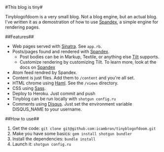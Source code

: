#This blog is tiny#

Tinyblogofdoom is a very small blog. Not a blog engine, but an actual blog. I've written it as a demostration of how to use [Spandex](http://github.com/icambron/spandex), a simple engine for rendering pages.

##Features##

 - Web pages served with [Sinatra](http://www.sinatrarb.com/). See `app.rb`.
 - Posts/pages found and rendered with [Spandex](http://github.com/icambron/spandex).
   - Post bodies can be in Markup, Textile, or anything else [Tilt](http://github.com/rtomayko/tilt) supports.
   - Customize rendering by customizing Tilt. To learn more, look at the docs on [Spandex](http://github.com/icambron/spandex)
 - Atom feed rendred by Spandex.
 - Content is just files. Add them to `/content` and you're all set.
 - HTML chrome using [Haml](http://haml-lang.com/). See the `/views` directory.
 - CSS using [Sass](http://sass-lang.com/).
 - Deploy to Heroku. Just commit and push
 - Tinyblog can be run locally with `shotgun config.ru`
 - Comments using [Disqus](http://disqus.com/). Just set the environment variable DISQUS_NAME to your username.

##How to use##

 1. Get the code: `git clone git@github.com:icambron/tinyblogofdoom.git`
 2. Make you have some basics: `gem install shotgun bundler`
 3. Install the dependencies: `bundle install`
 4. Launch it: `shotgun config.ru`